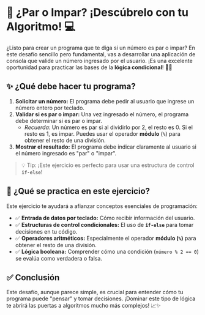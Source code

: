 # 🔢 ¿Par o Impar? ¡Descúbrelo con tu Algoritmo! 💻

¿Listo para crear un programa que te diga si un número es par o impar? En este desafío sencillo pero fundamental, vas a desarrollar una aplicación de consola que valide un número ingresado por el usuario. ¡Es una excelente oportunidad para practicar las bases de la **lógica condicional**! 🧠✨

## ✨ ¿Qué debe hacer tu programa?

1.  **Solicitar un número:** El programa debe pedir al usuario que ingrese un número entero por teclado.
2.  **Validar si es par o impar:** Una vez ingresado el número, el programa debe determinar si es par o impar.
    * *Recuerda:* Un número es par si al dividirlo por 2, el resto es 0. Si el resto es 1, es impar. Puedes usar el operador **módulo** (`%`) para obtener el resto de una división.
3.  **Mostrar el resultado:** El programa debe indicar claramente al usuario si el número ingresado es "par" o "impar".

> 💡 Tip: ¡Este ejercicio es perfecto para usar una estructura de control **`if-else`**!

## 🧠 ¿Qué se practica en este ejercicio?

Este ejercicio te ayudará a afianzar conceptos esenciales de programación:

-   ✅ **Entrada de datos por teclado:** Cómo recibir información del usuario.
-   ✅ **Estructuras de control condicionales:** El uso de **`if-else`** para tomar decisiones en tu código.
-   ✅ **Operadores aritméticos:** Especialmente el operador **módulo (`%`)** para obtener el resto de una división.
-   ✅ **Lógica booleana:** Comprender cómo una condición (`número % 2 == 0`) se evalúa como verdadera o falsa.

## ✅ Conclusión

Este desafío, aunque parece simple, es crucial para entender cómo tu programa puede "pensar" y tomar decisiones. ¡Dominar este tipo de lógica te abrirá las puertas a algoritmos mucho más complejos! 📈✨